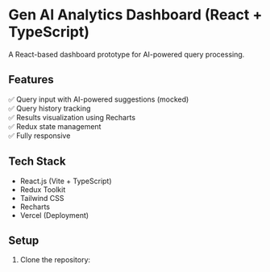 # Gen AI Analytics Dashboard (React + TypeScript)

A React-based dashboard prototype for AI-powered query processing.

## Features
✅ Query input with AI-powered suggestions (mocked)  
✅ Query history tracking  
✅ Results visualization using Recharts  
✅ Redux state management  
✅ Fully responsive  

## Tech Stack
- React.js (Vite + TypeScript)
- Redux Toolkit
- Tailwind CSS
- Recharts
- Vercel (Deployment)

## Setup
1. Clone the repository:
